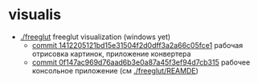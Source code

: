 # visualis
- [./freeglut](https://github.com/ilyata76/visualis/tree/master/freeglut) freeglut visualization (windows yet)
    - [commit 1412205121bd15e31504f2d0dff3a2a66c05fce1](https://github.com/ilyata76/visualis/tree/1412205121bd15e31504f2d0dff3a2a66c05fce1) рабочая отрисовка картинок, приложение конвертера
    - [commit 0f147ac969d76aad6b3e0a87a45f3ef94d7cb315](https://github.com/ilyata76/visualis/tree/0f147ac969d76aad6b3e0a87a45f3ef94d7cb315) рабочее консольное приложение (см [./freeglut/REAMDE](https://github.com/ilyata76/visualis/blob/master/freeglut/README.md))